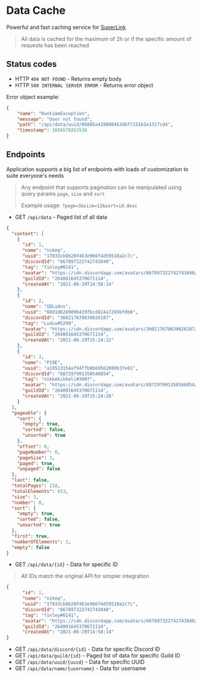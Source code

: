 # Data Cache

Powerful and fast caching service for [SuperLink](https://github.com/Pequla/SuperLink)

> All data is cached for the maximum of 2h or if the specific amount of requests has been reached

## Status codes

- HTTP `404 NOT FOUND` - Returns empty body
- HTTP `500 INTERNAL SERVER ERROR` - Returns error object

Error object example:
```json
{
    "name": "RuntimeException",
    "message": "User not found",
    "path": "/api/data/uuid/06805a4280d0463dbf7151b1e1317cd4",
    "timestamp": 1656578263538
}
```
## Endpoints

Application supports a big list of endpoints with loads of customization to suite everyone's needs
> Any endpoint that supports pagination can be manipulated using query params `page`, `size` and `sort`
> 
> Example usage: `?page=3&size=12&sort=id.desc`

- GET `/api/data` - Paged list of all data

```json
{
  "content": [
    {
      "id": 1,
      "name": "nikeq",
      "uuid": "17933cb0b20f463e966f4d59518a2c7c",
      "discordId": "667897322742743040",
      "tag": "finley#0141",
      "avatar": "https://cdn.discordapp.com/avatars/667897322742743040/ed4481fe121922a6aacadf6aab5a4e16.png",
      "guildId": "264801645370671114",
      "createdAt": "2021-06-29T14:58:14"
    },
    {
      "id": 2,
      "name": "GDLudus",
      "uuid": "60d1d626909b419fbcd824a7269bfdb0",
      "discordId": "360217670639026187",
      "tag": "Ludus#5299",
      "avatar": "https://cdn.discordapp.com/avatars/360217670639026187/f7e9964277991dcb1aaf91340ea07eca.png",
      "guildId": "264801645370671114",
      "createdAt": "2021-06-29T15:24:22"
    },
    {
      "id": 3,
      "name": "P19E",
      "uuid": "a19513154af94ffb8b69562080b37e81",
      "discordId": "687297991358546054",
      "tag": "nikkekikkeli#3007",
      "avatar": "https://cdn.discordapp.com/avatars/687297991358546054/973e9ffb9bd79810916580e76c6017ee.png",
      "guildId": "264801645370671114",
      "createdAt": "2021-06-29T15:24:28"
    }
  ],
  "pageable": {
    "sort": {
      "empty": true,
      "sorted": false,
      "unsorted": true
    },
    "offset": 0,
    "pageNumber": 0,
    "pageSize": 3,
    "paged": true,
    "unpaged": false
  },
  "last": false,
  "totalPages": 218,
  "totalElements": 653,
  "size": 3,
  "number": 0,
  "sort": {
    "empty": true,
    "sorted": false,
    "unsorted": true
  },
  "first": true,
  "numberOfElements": 3,
  "empty": false
}
```
- GET `/api/data/{id}` - Data for specific ID

> All IDs match the original API for simpler integration

```json
{
      "id": 1,
      "name": "nikeq",
      "uuid": "17933cb0b20f463e966f4d59518a2c7c",
      "discordId": "667897322742743040",
      "tag": "finley#0141",
      "avatar": "https://cdn.discordapp.com/avatars/667897322742743040/ed4481fe121922a6aacadf6aab5a4e16.png",
      "guildId": "264801645370671114",
      "createdAt": "2021-06-29T14:58:14"
}
```

- GET `/api/data/discord/{id}` - Data for specific Discord ID
- GET `/api/data/guild/{id}` - Paged list of data for specific Guild ID
- GET `/api/data/uuid/{uuid}` - Data for specific UUID
- GET `/api/data/name/{username}` - Data for username
